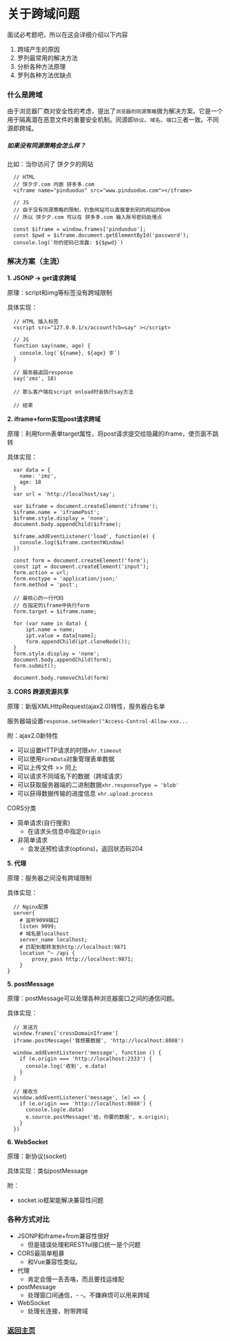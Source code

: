 # 关于跨域问题

面试必考题吧，所以在这会详细介绍以下内容
1. 跨域产生的原因
2. 罗列最常用的解决方法
3. 分析各种方法原理
4. 罗列各种方法优缺点

### 什么是跨域

由于浏览器厂商对安全性的考虑，提出了`浏览器的同源策略`做为解决方案。它是一个用于隔离潜在恶意文件的重要安全机制。同源即`协议`、`域名`、`端口`三者一致。不同源即跨域。

##### 如果没有同源策略会怎么样？

比如：当你访问了 饼夕夕的网站

```
  // HTML
  // 饼夕夕.com 内嵌 拼多多.com
  <iframe name="pinduoduo" src="www.pinduoduo.com"></iframe>

  // JS
  // 由于没有同源策略的限制，钓鱼网站可以直接拿到别的网站的Dom
  // 所以 饼夕夕.com 可以在 拼多多.com 输入账号密码处埋点

  const $iframe = window.frames['pinduoduo'];
  const $pwd = $iframe.document.getElementById('password');
  console.log(`你的密码已泄露: ${$pwd}`)
```

### 解决方案（主流）

**1. JSONP -> get请求跨域**

原理：script和img等标签没有跨域限制

具体实现：
```
  // HTML 插入标签
  <script src="127.0.0.1/x/account?cb=say" ></script>

  // JS
  function say(name, age) {
    console.log(`${name}, ${age} 岁`)
  }

  // 服务器返回response
  say('zmz', 18)

  // 那么客户端在script onload时会执行say方法

  // 结束
```

**2. iframe+form实现post请求跨域**

原理：利用form表单target属性，将post请求提交给隐藏的iframe，使页面不跳转

具体实现：
```
  var data = {
    name: 'zmz',
    age: 18
  }
  var url = 'http://localhost/say';

  var $iframe = document.createElement('iframe');
  $iframe.name = 'iframePost';
  $iframe.style.display = 'none';
  document.body.appendChild($iframe);
  
  $iframe.addEventListener('load', function(e) {
    console.log($iframe.contentWindow)
  })
  
  const form = document.createElement('form');
  const ipt = document.createElement('input');
  form.action = url;
  form.enctype = 'application/json;'
  form.method = 'post';

  // 最核心的一行代码
  // 在指定的iframe中执行form
  form.target = $iframe.name;

  for (var name in data) {
      ipt.name = name;
      ipt.value = data[name]; 
      form.appendChild(ipt.cloneNode());
  }
  form.style.display = 'none';
  document.body.appendChild(form);
  form.submit();
  
  document.body.removeChild(form)
```

**3. CORS 跨源资源共享**

原理：新版XMLHttpRequest(ajax2.0)特性，服务器白名单

服务器端设置`response.setHeader("Access-Control-Allow-xxx...`

附：ajax2.0新特性
* 可以设置HTTP请求的时限`xhr.timeout`
* 可以使用`FormData`对象管理表单数据
* 可以上传文件 >> 同上
* 可以请求不同域名下的数据（跨域请求）
* 可以获取服务器端的二进制数据`xhr.responseType = 'blob'`
* 可以获得数据传输的进度信息 `xhr.upload.process`

CORS分类
* 简单请求(自行搜索)
  * 在请求头信息中指定`Origin`
* 非简单请求
  * 会发送预检请求(options)，返回状态码204


**5. 代理**

原理：服务器之间没有跨域限制

具体实现：
```
  // Nginx配置
  server{
    # 监听9099端口
    listen 9099;
    # 域名是localhost
    server_name localhost;
    # 匹配到都转发到http://localhost:9871 
    location ^~ /api {
        proxy_pass http://localhost:9871;
    }    
}
```

**5. postMessage**

原理：postMessage可以处理各种浏览器窗口之间的通信问题。

具体实现：
```
  // 发送方
  window.frames['crossDomainIframe']
  iframe.postMessage('我想要数据', 'http://localhost:8088')

  window.addEventListener('message', function () {
    if (e.origin === 'http://localhost:2333') {
      console.log('收到', e.data)
    }
  }

  // 接收方
  window.addEventListener('message', (e) => {
    if (e.origin === 'http://localhost:8088') {
      console.log(e.data)
      e.source.postMessage('给，你要的数据', e.origin);
    }
  })
```

**6. WebSocket**

原理：新协议(socket)

具体实现：类似postMessage

附：
* socket.io框架能解决兼容性问题


### 各种方式对比
* JSONP和iframe+from兼容性很好
  * 但是错误处理和RESTful接口统一是个问题
* CORS最简单粗暴
  *  和Vue兼容性类似。
* 代理
  * 肯定会慢一丢丢咯，而且要找运维配
* postMessage
  * 处理窗口间通信，- -。不嫌麻烦可以用来跨域
* WebSocket
  * 处理长连接，附带跨域


### [返回主页](/README.md)